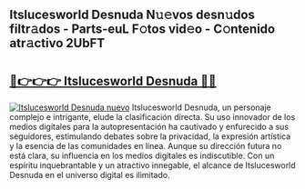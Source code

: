 ## Itslucesworld Desnuda N𝚞𝚎vos desn𝚞dos filtr𝚊dos - Parts-euL F𝚘tos vid𝚎o - C𝚘ntenido atr𝚊ctivo 2UbFT

# <h2><a href="http://mbc7o1.tromn.icu/?c=Itslucesworld+Desnuda">🔗👉👉👉 Itslucesworld Desnuda 🔗🔗</a></h2>

[![Itslucesworld Desnuda nuevo](https://i.imgur.com/pEAQMta.gif)](http://mbc7o1.tromn.icu/?c=Itslucesworld+Desnuda)
Itslucesworld Desnuda, un personaje complejo e intrigante, elude la clasificación directa. Su uso innovador de los medios digitales para la autopresentación ha cautivado y enfurecido a sus seguidores, estimulando debates sobre la privacidad, la expresión artística y la esencia de las comunidades en línea. Aunque su dirección futura no está clara, su influencia en los medios digitales es indiscutible. Con un espíritu inquebrantable y un atractivo innegable, el alcance de Itslucesworld Desnuda en el universo digital es ilimitado.
